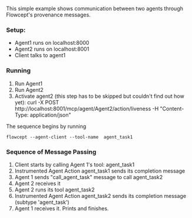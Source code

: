 This simple example shows communication between two agents through Flowcept's provenance messages.

### Setup:

- Agent1 runs on localhost:8000
- Agent2 runs on localhost:8001
- Client talks to agent1

### Running

1. Run Agent1
2. Run Agent2
3. Activate agent2 (this step has to be skipped but couldn't find out how yet): curl -X POST http://localhost:8001/mcp/agent/Agent2/action/liveness      -H "Content-Type: application/json"

The sequence begins by running

`flowcept --agent-client --tool-name  agent_task1`

### Sequence of Message Passing

1. Client starts by calling Agent 1's tool: agent_task1
2. Instrumented Agent Action agent_task1 sends its completion message 
3. Agent 1 sends "call_agent_task" message to call agent_task2
4. Agent 2 receives it
5. Agent 2 runs its tool agent_task2
6. Instrumented Agent Action agent_task2 sends its completion message (subtype 'agent_task')
7. Agent 1 receives it. Prints and finishes.
